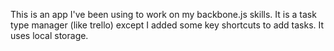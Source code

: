 This is an app I've been using to work on my backbone.js skills. 
It is a task type manager (like trello) except I added some key shortcuts to add tasks. 
It uses local storage.